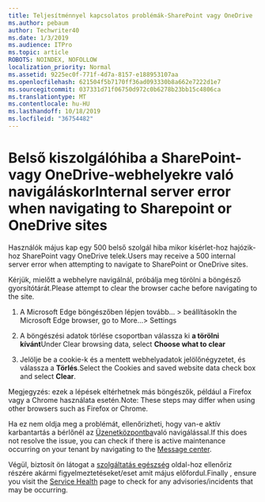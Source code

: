 ```yaml
---
title: Teljesítménnyel kapcsolatos problémák-SharePoint vagy OneDrive
ms.author: pebaum
author: Techwriter40
ms.date: 1/3/2019
ms.audience: ITPro
ms.topic: article
ROBOTS: NOINDEX, NOFOLLOW
localization_priority: Normal
ms.assetid: 9225ec0f-771f-4d7a-8157-e188953107aa
ms.openlocfilehash: 621504f5b7170ff36ad093330b8a662e7222d1e7
ms.sourcegitcommit: 037331d71f06750d972c0b6278b23bb15c4806ca
ms.translationtype: MT
ms.contentlocale: hu-HU
ms.lasthandoff: 10/18/2019
ms.locfileid: "36754482"
---
```

# <a name="internal-server-error-when-navigating-to-sharepoint-or-onedrive-sites"></a><span data-ttu-id="408a5-102">Belső kiszolgálóhiba a SharePoint-vagy OneDrive-webhelyekre való navigáláskor</span><span class="sxs-lookup"><span data-stu-id="408a5-102">Internal server error when navigating to Sharepoint or OneDrive sites</span></span>

<span data-ttu-id="408a5-103">Használók május kap egy 500 belső szolgál hiba mikor kísérlet-hoz hajózik-hoz SharePoint vagy OneDrive telek.</span><span class="sxs-lookup"><span data-stu-id="408a5-103">Users may receive a 500 internal server error when attempting to navigate to SharePoint or OneDrive sites.</span></span> 

<span data-ttu-id="408a5-104">Kérjük, mielőtt a webhelyre navigálnál, próbálja meg törölni a böngésző gyorsítótárát.</span><span class="sxs-lookup"><span data-stu-id="408a5-104">Please attempt to clear the browser cache before navigating to the site.</span></span>


1. <span data-ttu-id="408a5-105">A Microsoft Edge böngészőben lépjen tovább... > beállítások</span><span class="sxs-lookup"><span data-stu-id="408a5-105">In the Microsoft Edge browser, go to More...> Settings</span></span>

2. <span data-ttu-id="408a5-106">A böngészési adatok törlése csoportban válassza ki **a törölni kívánt**</span><span class="sxs-lookup"><span data-stu-id="408a5-106">Under Clear browsing data, select **Choose what to clear**</span></span>

3. <span data-ttu-id="408a5-107">Jelölje be a cookie-k és a mentett webhelyadatok jelölőnégyzetet, és válassza a **Törlés**.</span><span class="sxs-lookup"><span data-stu-id="408a5-107">Select the Cookies and saved website data check box and select **Clear**.</span></span>

<span data-ttu-id="408a5-108">Megjegyzés: ezek a lépések eltérhetnek más böngészők, például a Firefox vagy a Chrome használata esetén.</span><span class="sxs-lookup"><span data-stu-id="408a5-108">Note: These steps may differ when using other browsers such as Firefox or Chrome.</span></span>

<span data-ttu-id="408a5-109">Ha ez nem oldja meg a problémát, ellenőrizheti, hogy van-e aktív karbantartás a bérlőnél az [Üzenetközpontba](https://portal.office.com/adminportal/home#/MessageCenter)való navigálással.</span><span class="sxs-lookup"><span data-stu-id="408a5-109">If this does not resolve the issue, you can check if there is active maintenance occurring on your tenant by navigating to the [Message center](https://portal.office.com/adminportal/home#/MessageCenter).</span></span>

<span data-ttu-id="408a5-110">Végül, biztosít ön látogat a [szolgáltatás egészség](https://portal.office.com/adminportal/home#/servicehealth) oldal-hoz ellenőriz részére akármi figyelmeztetéseket/eset amit május előfordul.</span><span class="sxs-lookup"><span data-stu-id="408a5-110">Finally , ensure you visit the [Service Health](https://portal.office.com/adminportal/home#/servicehealth) page to check for any advisories/incidents that may be occurring.</span></span>

